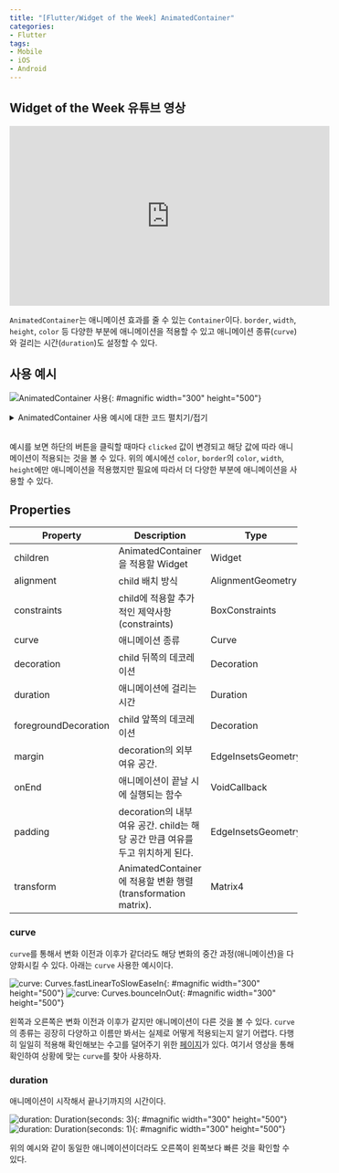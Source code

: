 ```yaml
---
title: "[Flutter/Widget of the Week] AnimatedContainer"
categories:
- Flutter
tags:
- Mobile
- iOS
- Android
---
```


## Widget of the Week 유튜브 영상

<iframe width="560" height="315" src="https://www.youtube.com/embed/yI-8QHpGIP4?cc_load_policy=1" frameborder="0" allowfullscreen></iframe>

<br>

`AnimatedContainer`는 애니메이션 효과를 줄 수 있는 `Container`이다. `border`, `width`, `height`, `color` 등 다양한 부분에 애니메이션을 적용할 수 있고 애니메이션 종류(`curve`)와 걸리는 시간(`duration`)도 설정할 수 있다.

## 사용 예시

![AnimatedContainer 사용](/assets/flutter/WidgetOfTheWeek/4.AnimatedContainer/Example1.gif){: #magnific width="300" height="500"}

<details markdown="1">
  <summary>AnimatedContainer 사용 예시에 대한 코드 펼치기/접기</summary>

``` dart
Center(
  child: Column(
    mainAxisAlignment: MainAxisAlignment.center,
    children: [
      AnimatedContainer(
        decoration: BoxDecoration(
          color: clicked ? Colors.greenAccent : Colors.deepPurple,
          borderRadius: BorderRadius.circular(8),
          border: Border.all(color: clicked ? Colors.deepPurple : Colors.greenAccent, width: 5),
        ),
        width: clicked ? 300.0 : 150.0,
        height: clicked ? 150.0 : 300.0,
        alignment: Alignment.center,
        duration: Duration(seconds: 3),
        curve: Curves.fastLinearToSlowEaseIn,
        child: FlutterLogo(size: 75),
      ),
      RaisedButton(
        child: Text('animate!'),
        onPressed: () {
          setState(() {
            clicked = !clicked;
          });
        },
      ),
    ],
  ),
)
```

</details>
<br>

예시를 보면 하단의 버튼을 클릭할 때마다 `clicked` 값이 변경되고 해당 값에 따라 애니메이션이 적용되는 것을 볼 수 있다. 위의 예시에선 `color`, `border`의 `color`, `width`, `height`에만 애니메이션을 적용했지만 필요에 따라서 더 다양한 부분에 애니메이션을 사용할 수 있다.
## Properties

| Property             	| Description 	| Type               	| Default       	|
|----------------------	|-------------	|--------------------	|---------------	|
| children             	| AnimatedContainer을 적용할 Widget	| Widget             	|               	|
| alignment            	| child 배치 방식	| AlignmentGeometry  	|               	|
| constraints          	| child에 적용할 추가적인 제약사항(constraints)	| BoxConstraints     	|               	|
| curve                	| 애니메이션 종류	| Curve              	| Curves.linear 	|
| decoration           	| child 뒤쪽의 데코레이션	| Decoration         	|               	|
| duration             	| 애니메이션에 걸리는 시간	| Duration           	|               	|
| foregroundDecoration 	| child 앞쪽의 데코레이션	| Decoration         	|               	|
| margin               	| decoration의 외부 여유 공간.	| EdgeInsetsGeometry 	|               	|
| onEnd                	| 애니메이션이 끝날 시에 실행되는 함수	| VoidCallback       	|               	|
| padding              	| decoration의 내부 여유 공간. child는 해당 공간 만큼 여유를 두고 위치하게 된다.	| EdgeInsetsGeometry 	|               	|
| transform            	| AnimatedContainer에 적용할 변환 행렬(transformation matrix).	| Matrix4            	|               	|

### curve

`curve`를 통해서 변화 이전과 이후가 같더라도 해당 변화의 중간 과정(애니메이션)을 다양화시킬 수 있다. 아래는  `curve` 사용한 예시이다.

![curve: Curves.fastLinearToSlowEaseIn](/assets/flutter/WidgetOfTheWeek/4.AnimatedContainer/Example1.gif){: #magnific width="300" height="500"}
![curve: Curves.bounceInOut](/assets/flutter/WidgetOfTheWeek/4.AnimatedContainer/Example2.gif){: #magnific width="300" height="500"}

왼쪽과 오른쪽은 변화 이전과 이후가 같지만 애니메이션이 다른 것을 볼 수 있다. `curve`의 종류는 굉장히 다양하고 이름만 봐서는 실제로 어떻게 적용되는지 알기 어렵다. 다행히 일일히 적용해 확인해보는 수고를 덜어주기 위한 [페이지](https://api.flutter.dev/flutter/animation/Curves-class.html)가 있다. 여기서 영상을 통해 확인하여 상황에 맞는 `curve`를 찾아 사용하자.

### duration

애니메이션이 시작해서 끝나기까지의 시간이다.

![duration:  Duration(seconds: 3)](/assets/flutter/WidgetOfTheWeek/4.AnimatedContainer/Example1.gif){: #magnific width="300" height="500"}
![duration:  Duration(seconds: 1)](/assets/flutter/WidgetOfTheWeek/4.AnimatedContainer/Example3.gif){: #magnific width="300" height="500"}

위의 예시와 같이 동일한 애니메이션이더라도 오른쪽이 왼쪽보다 빠른 것을 확인할 수 있다.
